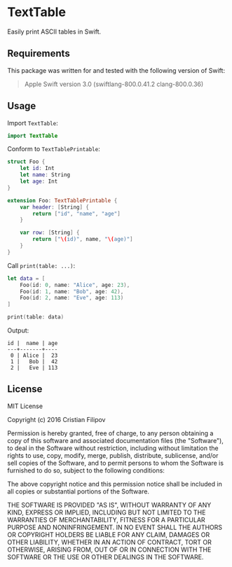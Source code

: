 # TextTable

Easily print ASCII tables in Swift.

## Requirements

This package was written for and tested with the following version of Swift:

> Apple Swift version 3.0 (swiftlang-800.0.41.2 clang-800.0.36)

## Usage

Import `TextTable`:

```Swift
import TextTable
```

Conform to `TextTablePrintable`:

```Swift
struct Foo {
    let id: Int
    let name: String
    let age: Int
}

extension Foo: TextTablePrintable {
    var header: [String] {
        return ["id", "name", "age"]
    }

    var row: [String] {
        return ["\(id)", name, "\(age)"]
    }
}
```

Call `print(table: ...)`:

```Swift
let data = [
    Foo(id: 0, name: "Alice", age: 23),
    Foo(id: 1, name: "Bob", age: 42),
    Foo(id: 2, name: "Eve", age: 113)
]

print(table: data)
```

Output:

```
id |  name | age
---+-------+----
 0 | Alice |  23
 1 |   Bob |  42
 2 |   Eve | 113
```

## License

MIT License

Copyright (c) 2016 Cristian Filipov

Permission is hereby granted, free of charge, to any person obtaining a copy
of this software and associated documentation files (the "Software"), to deal
in the Software without restriction, including without limitation the rights
to use, copy, modify, merge, publish, distribute, sublicense, and/or sell
copies of the Software, and to permit persons to whom the Software is
furnished to do so, subject to the following conditions:

The above copyright notice and this permission notice shall be included in all
copies or substantial portions of the Software.

THE SOFTWARE IS PROVIDED "AS IS", WITHOUT WARRANTY OF ANY KIND, EXPRESS OR
IMPLIED, INCLUDING BUT NOT LIMITED TO THE WARRANTIES OF MERCHANTABILITY,
FITNESS FOR A PARTICULAR PURPOSE AND NONINFRINGEMENT. IN NO EVENT SHALL THE
AUTHORS OR COPYRIGHT HOLDERS BE LIABLE FOR ANY CLAIM, DAMAGES OR OTHER
LIABILITY, WHETHER IN AN ACTION OF CONTRACT, TORT OR OTHERWISE, ARISING FROM,
OUT OF OR IN CONNECTION WITH THE SOFTWARE OR THE USE OR OTHER DEALINGS IN THE
SOFTWARE.
